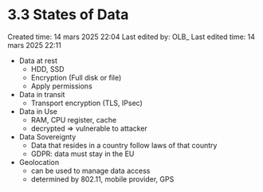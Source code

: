 # 3.3 States of Data

Created time: 14 mars 2025 22:04
Last edited by: OLB_
Last edited time: 14 mars 2025 22:11

- Data at rest
    - HDD, SSD
    - Encryption (Full disk or file)
    - Apply permissions
- Data in transit
    - Transport encryption (TLS, IPsec)
- Data in Use
    - RAM, CPU register, cache
    - decrypted ⇒ vulnerable to attacker
- Data Sovereignty
    - Data that resides in a country follow laws of that country
    - GDPR: data must stay in the EU
- Geolocation
    - can be used to manage data access
    - determined by 802.11, mobile provider, GPS